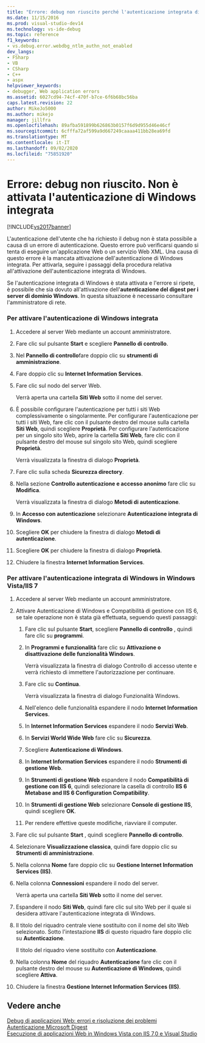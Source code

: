 ```yaml
---
title: "Errore: debug non riuscito perché l'autenticazione integrata di Windows non è abilitata | Microsoft Docs"
ms.date: 11/15/2016
ms.prod: visual-studio-dev14
ms.technology: vs-ide-debug
ms.topic: reference
f1_keywords:
- vs.debug.error.webdbg_ntlm_authn_not_enabled
dev_langs:
- FSharp
- VB
- CSharp
- C++
- aspx
helpviewer_keywords:
- debugger, Web application errors
ms.assetid: 6027cd94-74cf-470f-b7ce-6f6b68bc56ba
caps.latest.revision: 22
author: MikeJo5000
ms.author: mikejo
manager: jillfra
ms.openlocfilehash: 89afba591899b626863b0157f6d9d955d46e46cf
ms.sourcegitcommit: 6cfffa72af599a9d667249caaaa411bb28ea69fd
ms.translationtype: MT
ms.contentlocale: it-IT
ms.lasthandoff: 09/02/2020
ms.locfileid: "75851920"
---
```

# <a name="error-debugging-failed-because-integrated-windows-authentication-is-not-enabled"></a>Errore: debug non riuscito. Non è attivata l'autenticazione di Windows integrata
[!INCLUDE[vs2017banner](../includes/vs2017banner.md)]

L'autenticazione dell'utente che ha richiesto il debug non è stata possibile a causa di un errore di autenticazione. Questo errore può verificarsi quando si tenta di eseguire un'applicazione Web o un servizio Web XML. Una causa di questo errore è la mancata attivazione dell'autenticazione di Windows integrata. Per attivarla, seguire i passaggi della procedura relativa all'attivazione dell'autenticazione integrata di Windows.  
  
 Se l'autenticazione integrata di Windows è stata attivata e l'errore si ripete, è possibile che sia dovuto all'attivazione dell'**autenticazione del digest per i server di dominio Windows**. In questa situazione è necessario consultare l'amministratore di rete.  
  
### <a name="to-enable-integrated-windows-authentication"></a>Per attivare l'autenticazione di Windows integrata  
  
1. Accedere al server Web mediante un account amministratore.  
  
2. Fare clic sul pulsante **Start** e scegliere **Pannello di controllo**.  
  
3. Nel **Pannello di controllo**fare doppio clic su **strumenti di amministrazione**.  
  
4. Fare doppio clic su **Internet Information Services**.  
  
5. Fare clic sul nodo del server Web.  
  
     Verrà aperta una cartella **Siti Web** sotto il nome del server.  
  
6. È possibile configurare l'autenticazione per tutti i siti Web complessivamente o singolarmente. Per configurare l'autenticazione per tutti i siti Web, fare clic con il pulsante destro del mouse sulla cartella **Siti Web**, quindi scegliere **Proprietà**. Per configurare l'autenticazione per un singolo sito Web, aprire la cartella **Siti Web**, fare clic con il pulsante destro del mouse sul singolo sito Web, quindi scegliere **Proprietà**.  
  
     Verrà visualizzata la finestra di dialogo **Proprietà**.  
  
7. Fare clic sulla scheda **Sicurezza directory**.  
  
8. Nella sezione **Controllo autenticazione e accesso anonimo** fare clic su **Modifica**.  
  
     Verrà visualizzata la finestra di dialogo **Metodi di autenticazione**.  
  
9. In **Accesso con autenticazione** selezionare **Autenticazione integrata di Windows**.  
  
10. Scegliere **OK** per chiudere la finestra di dialogo **Metodi di autenticazione**.  
  
11. Scegliere **OK** per chiudere la finestra di dialogo **Proprietà**.  
  
12. Chiudere la finestra **Internet Information Services**.  
  
### <a name="to-enable-integrated-windows-authentication-in-windows-vistaiis-7"></a>Per attivare l'autenticazione integrata di Windows in Windows Vista/IIS 7  
  
1. Accedere al server Web mediante un account amministratore.  
  
2. Attivare Autenticazione di Windows e Compatibilità di gestione con IIS 6, se tale operazione non è stata già effettuata, seguendo questi passaggi:  
  
    1. Fare clic sul pulsante **Start**, scegliere **Pannello di controllo** , quindi fare clic su **programmi**.  
  
    2. In **Programmi e funzionalità** fare clic su **Attivazione o disattivazione delle funzionalità Windows**.  
  
         Verrà visualizzata la finestra di dialogo Controllo di accesso utente e verrà richiesto di immettere l'autorizzazione per continuare.  
  
    3. Fare clic su **Continua**.  
  
         Verrà visualizzata la finestra di dialogo Funzionalità Windows.  
  
    4. Nell'elenco delle funzionalità espandere il nodo **Internet Information Services**.  
  
    5. In **Internet Information Services** espandere il nodo **Servizi Web**.  
  
    6. In **Servizi World Wide Web** fare clic su **Sicurezza**.  
  
    7. Scegliere **Autenticazione di Windows**.  
  
    8. In **Internet Information Services** espandere il nodo **Strumenti di gestione Web**.  
  
    9. In **Strumenti di gestione Web** espandere il nodo **Compatibilità di gestione con IIS 6**, quindi selezionare la casella di controllo **IIS 6 Metabase and IIS 6 Configuration Compatibility**.  
  
    10. In **Strumenti di gestione Web** selezionare **Console di gestione IIS**, quindi scegliere **OK**.  
  
    11. Per rendere effettive queste modifiche, riavviare il computer.  
  
3. Fare clic sul pulsante **Start** , quindi scegliere **Pannello di controllo**.  
  
4. Selezionare **Visualizzazione classica**, quindi fare doppio clic su **Strumenti di amministrazione**.  
  
5. Nella colonna **Nome** fare doppio clic su **Gestione Internet Information Services (IIS)**.  
  
6. Nella colonna **Connessioni** espandere il nodo del server.  
  
     Verrà aperta una cartella **Siti Web** sotto il nome del server.  
  
7. Espandere il nodo **Siti Web**, quindi fare clic sul sito Web per il quale si desidera attivare l'autenticazione integrata di Windows.  
  
8. Il titolo del riquadro centrale viene sostituito con il nome del sito Web selezionato. Sotto l'intestazione **IIS** di questo riquadro fare doppio clic su **Autenticazione**.  
  
     Il titolo del riquadro viene sostituito con **Autenticazione**.  
  
9. Nella colonna **Nome** del riquadro **Autenticazione** fare clic con il pulsante destro del mouse su **Autenticazione di Windows**, quindi scegliere **Attiva**.  
  
10. Chiudere la finestra **Gestione Internet Information Services (IIS)**.  
  
## <a name="see-also"></a>Vedere anche  
 [Debug di applicazioni Web: errori e risoluzione dei problemi](../debugger/debugging-web-applications-errors-and-troubleshooting.md)   
 [Autenticazione Microsoft Digest](https://msdn2.microsoft.com/library/Aa378744.aspx)   
 [Esecuzione di applicazioni Web in Windows Vista con IIS 7,0 e Visual Studio](https://msdn.microsoft.com/library/262a82ac-dd0e-4096-86c6-fb463e88be66)
